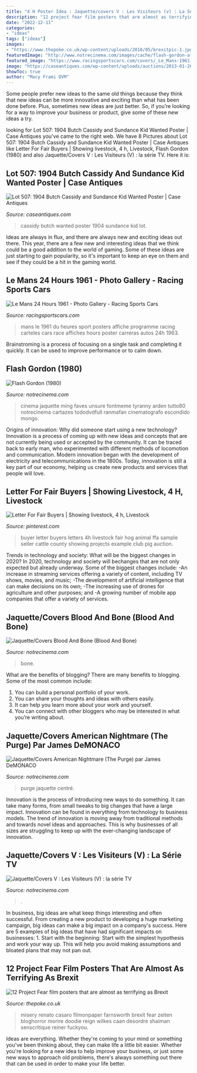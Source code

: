 ```yaml
---
title: "4 H Poster Idea : Jaquette/covers V : Les Visiteurs (v) : La Série Tv"
description: "12 project fear film posters that are almost as terrifying as brexit"
date: "2022-12-11"
categories:
- "ideas"
tags: ["ideas"]
images:
- "https://www.thepoke.co.uk/wp-content/uploads/2018/05/brexitpic-1.jpg"
featuredImage: "http://www.notrecinema.com/images/cache/flash-gordon-affiche_47596_43520.jpg"
featured_image: "https://www.racingsportscars.com/covers/_Le_Mans-1961-06-11.jpg"
image: "https://caseantiques.com/wp-content/uploads/auctions/2013-01-26/507_2.jpg"
ShowToc: true
author: "Macy Frami DVM"
---
```



Some people prefer new ideas to the same old things because they think that new ideas can be more innovative and exciting than what has been done before. Plus, sometimes new ideas are just better. So, if you’re looking for a way to improve your business or product, give some of these new ideas a try.

	

		
looking for Lot 507: 1904 Butch Cassidy and Sundance Kid Wanted Poster | Case Antiques you've came to the right web. We have 8 Pictures about Lot 507: 1904 Butch Cassidy and Sundance Kid Wanted Poster | Case Antiques like Letter For Fair Buyers | Showing livestock, 4 h, Livestock, Flash Gordon (1980) and also Jaquette/Covers V : Les Visiteurs (V) : la série TV. Here it is:
		
    
## Lot 507: 1904 Butch Cassidy And Sundance Kid Wanted Poster | Case Antiques

<img loading=lazy src="https://caseantiques.com/wp-content/uploads/auctions/2013-01-26/507_2.jpg" onerror="this.onerror=null;this.src='https://tse4.mm.bing.net/th?id=OIP.mKI0ojN-cUwWoyoyJNWK3wHaJn&amp;pid=15.1';" alt="Lot 507: 1904 Butch Cassidy and Sundance Kid Wanted Poster | Case Antiques">

_Source: caseantiques.com_

>cassidy butch wanted poster 1904 sundance kid lot. 

	

Ideas are always in flux, and there are always new and exciting ideas out there. This year, there are a few new and interesting ideas that we think could be a good addition to the world of gaming. Some of these ideas are just starting to gain popularity, so it's important to keep an eye on them and see if they could be a hit in the gaming world.

    
## Le Mans 24 Hours 1961 - Photo Gallery - Racing Sports Cars

<img loading=lazy src="https://www.racingsportscars.com/covers/_Le_Mans-1961-06-11.jpg" onerror="this.onerror=null;this.src='https://tse1.mm.bing.net/th?id=OIP.p8UwCfsfuDnVBVddsolPOgHaLT&amp;pid=15.1';" alt="Le Mans 24 Hours 1961 - Photo Gallery - Racing Sports Cars">

_Source: racingsportscars.com_

>mans le 1961 du heures sport posters affiche programme racing carteles cars race affiches hours poster carreras autos 24h 1963. 

	

Brainstroming is a process of focusing on a single task and completing it quickly. It can be used to improve performance or to calm down.

    
## Flash Gordon (1980)

<img loading=lazy src="http://www.notrecinema.com/images/cache/flash-gordon-affiche_47596_43520.jpg" onerror="this.onerror=null;this.src='https://tse1.mm.bing.net/th?id=OIP._A_4yH7Nvf6-gwZfR0-FgQHaL8&amp;pid=15.1';" alt="Flash Gordon (1980)">

_Source: notrecinema.com_

>cinema jaquette ming faves unsure fontmeme tyranny arden tutto80 notrecinema cartazes tododvdfull ranmafan cinematografo escondido mongo. 

	

Origins of innovation: Why did someone start using a new technology?
Innovation is a process of coming up with new ideas and concepts that are not currently being used or accepted by the community. It can be traced back to early man, who experimented with different methods of locomotion and communication. Modern innovation began with the development of electricity and telecommunications in the 1800s. Today, innovation is still a key part of our economy, helping us create new products and services that people will love.

    
## Letter For Fair Buyers | Showing Livestock, 4 H, Livestock

<img loading=lazy src="https://i.pinimg.com/736x/4b/61/f4/4b61f43f6bce5770812bf2e840b307bd--animal-projects-animal-science.jpg" onerror="this.onerror=null;this.src='https://tse1.mm.bing.net/th?id=OIP.Lf03u_2u6RYC0U1hAmOFxwHaKM&amp;pid=15.1';" alt="Letter For Fair Buyers | Showing livestock, 4 h, Livestock">

_Source: pinterest.com_

>buyer letter buyers letters 4h livestock fair hog animal ffa sample seller cattle county showing projects example club pig auction. 

	

Trends in technology and society: What will be the biggest changes in 2020?
In 2020, technology and society will bechanges that are not only expected but already underway. 
Some of the biggest changes include: 
-An increase in streaming services offering a variety of content, including TV shows, movies, and music; 
-The development of artificial intelligence that can make decisions on its own; 
-The increasing use of drones for agriculture and other purposes; and 
-A growing number of mobile app companies that offer a variety of services.

    
## Jaquette/Covers Blood And Bone (Blood And Bone)

<img loading=lazy src="http://www.notrecinema.com/images/cache/blood-and-bone-poster_331247_21542.jpg" onerror="this.onerror=null;this.src='https://tse3.mm.bing.net/th?id=OIP.g7l8bWUahobQKQX9EoWqngHaKf&amp;pid=15.1';" alt="Jaquette/Covers Blood And Bone (Blood And Bone)">

_Source: notrecinema.com_

>bone. 

	

What are the benefits of blogging?
There are many benefits to blogging. Some of the most common include: 
1. You can build a personal portfolio of your work. 
2. You can share your thoughts and ideas with others easily. 
3. It can help you learn more about your work and yourself. 
4. You can connect with other bloggers who may be interested in what you’re writing about. 

    
## Jaquette/Covers American Nightmare (The Purge) Par James DeMONACO

<img loading=lazy src="https://www.notrecinema.com/images/cache/american-nightmare-affiche_461432_15101.jpg" onerror="this.onerror=null;this.src='https://tse2.mm.bing.net/th?id=OIP.SM1wnHPngL2POXXJOuSPmAHaKD&amp;pid=15.1';" alt="Jaquette/Covers American Nightmare (The Purge) par James DeMONACO">

_Source: notrecinema.com_

>purge jaquette centré. 

	

Innovation is the process of introducing new ways to do something. It can take many forms, from small tweaks to big changes that have a large impact. Innovation can be found in everything from technology to business models. The trend of innovation is moving away from traditional methods and towards novel ideas and approaches. This is why businesses of all sizes are struggling to keep up with the ever-changing landscape of innovation.

    
## Jaquette/Covers V : Les Visiteurs (V) : La Série TV

<img loading=lazy src="https://www.notrecinema.com/images/cache/v--les-visiteurs-affiche_591755_1500.jpg" onerror="this.onerror=null;this.src='https://tse4.mm.bing.net/th?id=OIP.19ikG__EVCipaGzAlZHX5QAAAA&amp;pid=15.1';" alt="Jaquette/Covers V : Les Visiteurs (V) : la série TV">

_Source: notrecinema.com_

>. 

	

In business, big ideas are what keep things interesting and often successful. From creating a new product to developing a huge marketing campaign, big ideas can make a big impact on a company's success. Here are 5 examples of big ideas that have had significant impacts on businesses: 1. Start with the beginning: Start with the simplest hypothesis and work your way up. This will help you avoid making assumptions and bloated plans that may not pan out. 
    
## 12 Project Fear Film Posters That Are Almost As Terrifying As Brexit

<img loading=lazy src="https://www.thepoke.co.uk/wp-content/uploads/2018/05/brexitpic-1.jpg" onerror="this.onerror=null;this.src='https://tse1.mm.bing.net/th?id=OIP.3BJGidWfr83EUajyZ7F5xwHaKZ&amp;pid=15.1';" alt="12 Project Fear film posters that are almost as terrifying as Brexit">

_Source: thepoke.co.uk_

>misery renato casaro filmonpaper farnsworth brexit fear zeiten bloghorror morire doodie reign wilkes caan desordre shaiman senscritique reiner fuckyou. 

	

Ideas are everything. Whether they're coming to your mind or something you've been thinking about, they can make life a little bit easier. Whether you're looking for a new idea to help improve your business, or just some new ways to approach old problems, there's always something out there that can be used in order to make your life better.

